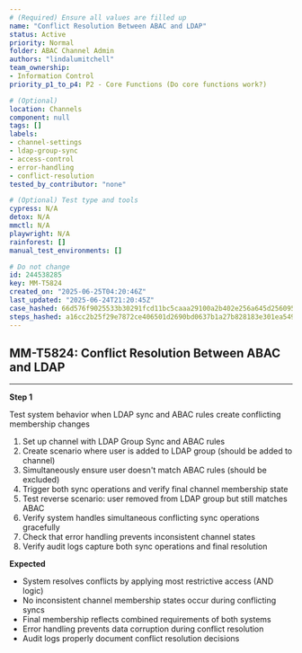 ```yaml
---
# (Required) Ensure all values are filled up
name: "Conflict Resolution Between ABAC and LDAP"
status: Active
priority: Normal
folder: ABAC Channel Admin
authors: "lindalumitchell"
team_ownership:
- Information Control
priority_p1_to_p4: P2 - Core Functions (Do core functions work?)

# (Optional)
location: Channels
component: null
tags: []
labels:
- channel-settings
- ldap-group-sync
- access-control
- error-handling
- conflict-resolution
tested_by_contributor: "none"

# (Optional) Test type and tools
cypress: N/A
detox: N/A
mmctl: N/A
playwright: N/A
rainforest: []
manual_test_environments: []

# Do not change
id: 244538285
key: MM-T5824
created_on: "2025-06-25T04:20:46Z"
last_updated: "2025-06-24T21:20:45Z"
case_hashed: 66d576f9025533b30291fcd11bc5caaa29100a2b402e256a645d25609550678acfa5679880ef5fe06d1b5d0a491fc027
steps_hashed: a16cc2b25f29e7872ce406501d2690bd0637b1a27b828183e301ea549107c2854b30769d0b43d60d74944f4df6e86297
---
```


<!-- (Auto-generated) Based on frontmatter's "key" and "name" -->

## MM-T5824: Conflict Resolution Between ABAC and LDAP

---

**Step 1**

Test system behavior when LDAP sync and ABAC rules create conflicting membership changes

1. Set up channel with LDAP Group Sync and ABAC rules
2. Create scenario where user is added to LDAP group (should be added to channel)
3. Simultaneously ensure user doesn't match ABAC rules (should be excluded)
4. Trigger both sync operations and verify final channel membership state
5. Test reverse scenario: user removed from LDAP group but still matches ABAC
6. Verify system handles simultaneous conflicting sync operations gracefully
7. Check that error handling prevents inconsistent channel states
8. Verify audit logs capture both sync operations and final resolution

**Expected**

- System resolves conflicts by applying most restrictive access (AND logic)
- No inconsistent channel membership states occur during conflicting syncs
- Final membership reflects combined requirements of both systems
- Error handling prevents data corruption during conflict resolution
- Audit logs properly document conflict resolution decisions
